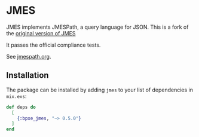 # JMES

JMES implements JMESPath, a query language for JSON. This is a fork of the
[original version of JMES](https://github.com/stephan83/ex-jmes)

It passes the official compliance tests.

See [jmespath.org](http://jmespath.org).

## Installation

The package can be installed by adding `jmes` to your list of dependencies in `mix.exs`:

```elixir
def deps do
  [
    {:bpxe_jmes, "~> 0.5.0"}
  ]
end
```
